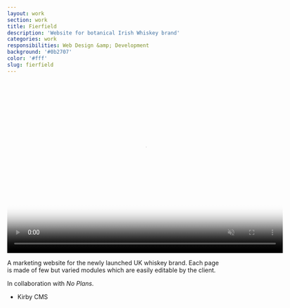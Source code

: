 ```yaml
---
layout: work
section: work
title: Fierfield
description: 'Website for botanical Irish Whiskey brand'
categories: work
responsibilities: Web Design &amp; Development
background: '#0b2707'
color: '#fff'
slug: fierfield
---
```


<div>
  <video loop muted playsinline id="{{ page.slug }}" class="browser_img" title="{{ page.title }}" poster="{{ site.root }}/work/videos/fierfield.jpg"
    preload="auto" width="640" height="400" data-setup="{}">
    <source src="{{ site.root }}/work/videos/fierfield.mp4#t=0.1" type='video/mp4'>
  </video>
</div>

<p>
  A marketing website for the newly launched UK whiskey brand. Each page is made of few but varied modules which are easily editable by the client.
</p>
<p>
In collaboration with <em>No Plans</em>.
</p>

<ul class="tags">
  <li>Kirby CMS</li>
</ul>
